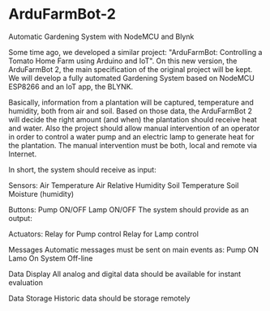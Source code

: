 # ArduFarmBot-2
Automatic Gardening System with NodeMCU and Blynk

Some time ago, we developed a similar project: "ArduFarmBot: Controlling a Tomato Home Farm using Arduino and IoT". On this new version, the ArduFarmBot 2, the main specification of the original project will be kept. We will develop a fully automated Gardening System based on NodeMCU ESP8266 and an IoT app, the BLYNK.

Basically, information from a plantation will be captured, temperature and humidity, both from air and soil. Based on those data, the ArduFarmBot 2 will decide the right amount (and when) the plantation should receive heat and water. Also the project should allow manual intervention of an operator in order to control a water pump and an electric lamp to generate heat for the plantation. The manual intervention must be both, local and remote via Internet.

In short, the system should receive as input:

Sensors:
Air Temperature
Air Relative Humidity
Soil Temperature
Soil Moisture (humidity)

Buttons:
Pump ON/OFF
Lamp ON/OFF
The system should provide as an output:

Actuators:
Relay for Pump control
Relay for Lamp control

Messages
Automatic messages must be sent on main events as:
Pump ON
Lamo On
System Off-line

Data Display
All analog and digital data should be available for instant evaluation

Data Storage
Historic data should be storage remotely

